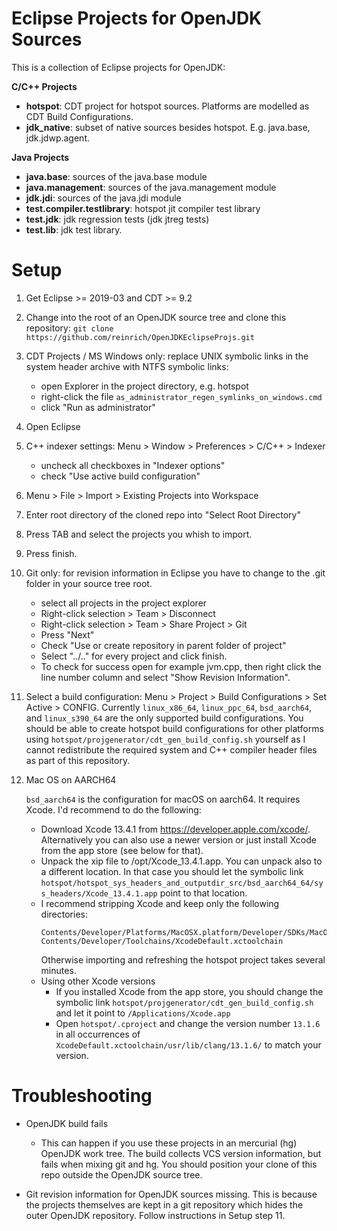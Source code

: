 Eclipse Projects for OpenJDK Sources
====================================

This is a collection of Eclipse projects for OpenJDK:

**C/C++ Projects**

* **hotspot**: CDT project for hotspot sources. Platforms are modelled as CDT Build Configurations.
* **jdk_native**: subset of native sources besides hotspot. E.g. java.base, jdk.jdwp.agent.

**Java Projects**

* **java.base**: sources of the java.base module
* **java.management**: sources of the java.management module
* **jdk.jdi**: sources of the java.jdi module
* **test.compiler.testlibrary**: hotspot jit compiler test library
* **test.jdk**: jdk regression tests (jdk jtreg tests)
* **test.lib**: jdk test library.


Setup
=====

1. Get Eclipse >= 2019-03 and CDT >= 9.2

2. Change into the root of an OpenJDK source tree and clone this repository: `git clone https://github.com/reinrich/OpenJDKEclipseProjs.git`

3. CDT Projects / MS Windows only: replace UNIX symbolic links in the system header archive with NTFS symbolic links:
   * open Explorer in the project directory, e.g. hotspot
   * right-click the file `as_administrator_regen_symlinks_on_windows.cmd`
   * click "Run as administrator"
   
4. Open Eclipse

5. C++ indexer settings: Menu > Window > Preferences > C/C++ > Indexer
   * uncheck all checkboxes in "Indexer options"
   * check "Use active build configuration"
  
6. Menu > File > Import > Existing Projects into Workspace

7. Enter root directory of the cloned repo into "Select Root Directory"

8. Press TAB and select the projects you whish to import.

9. Press finish.

10. Git only: for revision information in Eclipse you have to change to the .git folder in your source tree root.
    * select all projects in the project explorer
    * Right-click selection > Team > Disconnect
    * Right-click selection > Team > Share Project > Git
    * Press "Next"
    * Check "Use or create repository in parent folder of project"
    * Select "../.."  for every project and click finish.
    * To check for success open for example jvm.cpp, then right click the line number column and select "Show Revision Information".

11. Select a build configuration: Menu > Project > Build Configurations > Set Active > CONFIG. Currently
    `linux_x86_64`, `linux_ppc_64`, `bsd_aarch64`, and `linux_s390_64` are the only supported build
    configurations.  You should be able to create hotspot build configurations for other platforms using
    `hotspot/projgenerator/cdt_gen_build_config.sh` yourself as I cannot redistribute the required
    system and C++ compiler header files as part of this repository.

12. Mac OS on AARCH64
    
    `bsd_aarch64` is the configuration for macOS on aarch64. It requires Xcode. I'd recommend to do the following:
    * Download Xcode 13.4.1 from https://developer.apple.com/xcode/.
      Alternatively you can also use a newer version or just install Xcode from the app store (see below for that).
    * Unpack the xip file to /opt/Xcode_13.4.1.app.  You can unpack also to a
      different location. In that case you should let the symbolic link
      `hotspot/hotspot_sys_headers_and_outputdir_src/bsd_aarch64_64/sys_headers/Xcode_13.4.1.app`
      point to that location.
    * I recommend stripping Xcode and keep only the following directories:
      ```
      Contents/Developer/Platforms/MacOSX.platform/Developer/SDKs/MacOSX.sdk/usr
      Contents/Developer/Toolchains/XcodeDefault.xctoolchain
      ```
      Otherwise importing and refreshing the hotspot project takes several minutes.
    * Using other Xcode versions
      - If you installed Xcode from the app store, you should change the
        symbolic link `hotspot/projgenerator/cdt_gen_build_config.sh` and let it
        point to `/Applications/Xcode.app`
      - Open `hotspot/.cproject` and change the version number `13.1.6` in all occurrences of `XcodeDefault.xctoolchain/usr/lib/clang/13.1.6/` to match your version.
    

Troubleshooting
===============

* OpenJDK build fails
  - This can happen if you use these projects in an mercurial (hg) OpenJDK work tree. The build collects VCS version information,
  but fails when mixing git and hg. You should position your clone of this repo outside the OpenJDK source tree.

* Git revision information for OpenJDK sources missing. This is because the projects themselves are kept in a git repository which hides the outer OpenJDK repository. Follow instructions in Setup step 11.
